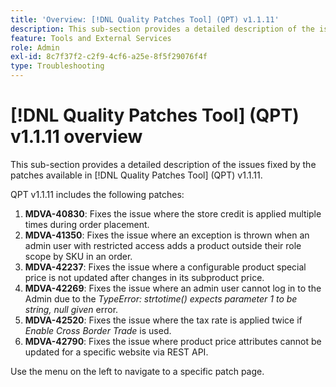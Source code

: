 ```yaml
---
title: 'Overview: [!DNL Quality Patches Tool] (QPT) v1.1.11'
description: This sub-section provides a detailed description of the issues fixed by the patches available in [!DNL Quality Patches Tool] (QPT) v1.1.11.
feature: Tools and External Services
role: Admin
exl-id: 8c7f37f2-c2f9-4cf6-a25e-8f5f29076f4f
type: Troubleshooting
---
```

# [!DNL Quality Patches Tool] (QPT) v1.1.11 overview

This sub-section provides a detailed description of the issues fixed by the patches available in [!DNL Quality Patches Tool] (QPT) v1.1.11.

QPT v1.1.11 includes the following patches:

1. **MDVA-40830**: Fixes the issue where the store credit is applied multiple times during order placement.
1. **MDVA-41350**: Fixes the issue where an exception is thrown when an admin user with restricted access adds a product outside their role scope by SKU in an order.
1. **MDVA-42237**: Fixes the issue where a configurable product special price is not updated after changes in its subproduct price.
1. **MDVA-42269**: Fixes the issue where an admin user cannot log in to the Admin due to the *TypeError: strtotime() expects parameter 1 to be string, null given* error.
1. **MDVA-42520**: Fixes the issue where the tax rate is applied twice if *Enable Cross Border Trade* is used.
1. **MDVA-42790**: Fixes the issue where product price attributes cannot be updated for a specific website via REST API.

Use the menu on the left to navigate to a specific patch page.
